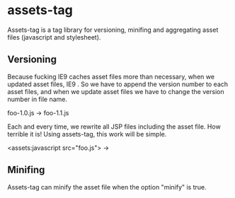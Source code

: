 assets-tag
==========

Assets-tag is a tag library for versioning, minifing and aggregating asset files (javascript and stylesheet).

Versioning
----------

Because fucking IE9 caches asset files more than necessary, when we updated asset files, IE9 .
So we have to append the version number to each asset files, and when we update asset files we have to change the version number in file name.

  foo-1.0.js  -> foo-1.1.js

Each and every time, we rewrite all JSP files including the asset file. How terrible it is!
Using assets-tag, this work will be simple.

  <assets:javascript src="foo.js">  ->  <script type="text/javascript" src="foo-1.0.js"></script>

Minifing
--------

Assets-tag can minify the asset file when the option "minify" is true.
